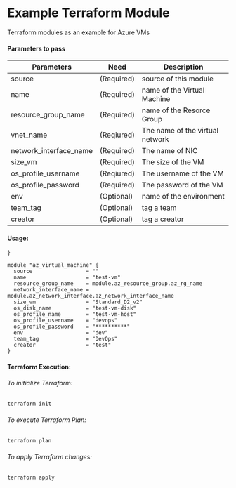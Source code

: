 # Example Terraform Module

Terraform modules as an example for Azure VMs


#### Parameters to pass
| Parameters | Need | Description
| ------ | ------ | ------ |
source |(Required)|source of this module
name|(Required)|name of the Virtual Machine
resource_group_name|(Required)|name of the Resorce Group
vnet_name|(Reqiured)|The name of the virtual network
network_interface_name|(Required)|The name of NIC
size_vm|(Required)|The size of the VM
os_profile_username|(Reqiured)|The username of the VM
os_profile_password|(Required)|The password of the VM
env|(Optional)|name of the environment
team_tag|(Optional)|tag a team
creator|(Optional)|tag a creator

#### Usage:
```
}

module "az_virtual_machine" {
  source                 = ""
  name                   = "test-vm"
  resource_group_name    = module.az_resource_group.az_rg_name
  network_interface_name = module.az_network_interface.az_network_interface_name
  size_vm                = "Standard_D2_v2"
  os_disk_name           = "test-vm-disk"
  os_profile_name        = "test-vm-host"
  os_profile_username    = "devops"
  os_profile_password    = "**********"
  env                    = "dev"
  team_tag               = "DevOps"
  creator                = "test"
}
```

#### Terraform Execution:
###### To initialize Terraform:
```sh
terraform init
```

###### To execute Terraform Plan:
```sh
terraform plan
```

###### To apply Terraform changes:
```sh
terraform apply
```

